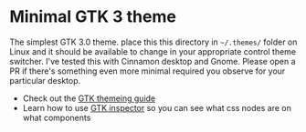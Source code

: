 # Minimal GTK 3 theme

The simplest GTK 3.0 theme. place this this directory in `~/.themes/` folder on Linux and it should be available to change in your appropriate control theme switcher. I've tested this with Cinnamon desktop and Gnome. Please open a PR if there's something even more minimal required you observe for your particular desktop.

* Check out the [GTK themeing guide](https://github.com/surajmandalcell/Gtk-Theming-Guide/blob/master/creating_gtk_themes.md)
* Learn how to use [GTK inspector](https://blog.gtk.org/2017/04/05/the-gtk-inspector/) so you can see what css nodes are on what components
